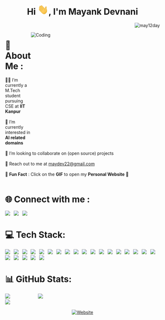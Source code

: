 <h1 align="center">Hi <img src="https://raw.githubusercontent.com/ABSphreak/ABSphreak/master/gifs/Hi.gif" width="35px">, I'm Mayank Devnani</h1>
<p align="right"> <img src="https://komarev.com/ghpvc/?username=may12day&style=plastic" alt="may12day" /> </p>
<a href="https://may12day.github.io/"><img align="right" alt="Coding" width="420" height = "380" src="https://camo.githubusercontent.com/5ddf73ad3a205111cf8c686f687fc216c2946a75005718c8da5b837ad9de78c9/68747470733a2f2f7468756d62732e6766796361742e636f6d2f4576696c4e657874446576696c666973682d736d616c6c2e676966"></a>


# 💫 About Me :

🧑‍💻 I’m currently a M.Tech student pursuing CSE at <strong> IIT Kanpur</strong><br> 
<br>
👀 I’m currently interested in <strong>AI related domains</strong><br>
<br> 
🤼 I’m looking to collaborate on (open source) projects <br>
<br> 
📩 Reach out to me at maydev22@gmail.com <br> 
<br> 
🫢 <strong>Fun Fact</strong> : Click on the <strong>GIF</strong> to open my <strong> Personal Website</strong> 🙂 <br> 
<br> 

# 🌐 Connect with me :
<p>
<a href="https://www.linkedin.com/in/mayankdevnani/"><img src="https://img.shields.io/badge/Linkedin-%230077B5.svg?&style=plastic&logo=Linkedin&logoColor=white" height=27></a> &nbsp;    
<a href="https://www.twitter.com/MayankDevnani"><img src="https://img.shields.io/badge/Twitter-%231DA1F2.svg?&style=plastic&logo=twitter&logoColor=white" height=27></a> &nbsp; 
<a href="https://medium.com/@may12day"><img src="https://img.shields.io/badge/Medium-%2312100E.svg?&style=plastic&logo=medium&logoColor=white" height=27></a> &nbsp; 
</p>

# 💻 Tech Stack:
<a><img src="https://img.shields.io/badge/C-00599C?style=plastic&logo=c&logoColor=white" height=26></a> &nbsp;
<a><img src="https://img.shields.io/badge/C++-%2300599C.svg?style=plastic&logo=c%2B%2B&logoColor=white" height=26></a> &nbsp;
<a><img src="https://img.shields.io/badge/Java-ED8B00?style=plastic&logo=openjdk&logoColor=white" height=26></a> &nbsp;
<a><img src="https://img.shields.io/badge/CSS-%231572B6.svg?style=plastic&logo=css3&logoColor=white" height=26></a> &nbsp;
<a><img src="https://img.shields.io/badge/JavaScript-%23323330.svg?style=plastic&logo=javascript&logoColor=%23F7DF1E" height=26></a> &nbsp;
<a><img src="https://img.shields.io/badge/HTML5-E34F26?style=plastic&logo=html5&logoColor=white" height=26></a> &nbsp;
<a><img src="https://img.shields.io/badge/Bootstrap-%23563D7C.svg?style=plastic&logo=bootstrap&logoColor=white" height=26></a> &nbsp;
<a><img src="https://img.shields.io/badge/Flutter-02569B?style=plastic&logo=flutter&logoColor=white" height=26></a> &nbsp;
<a><img src="https://img.shields.io/badge/Google_Cloud-4285F4?style=plastic&logo=google-cloud&logoColor=white" height=26></a> &nbsp;
<a><img src="https://img.shields.io/badge/GIT-E44C30?style=plastic&logo=git&logoColor=white" height=26></a> &nbsp;
<a><img src="https://img.shields.io/badge/Linux-FCC624?style=plastic&logo=linux&logoColor=black" height=26></a> &nbsp;
<a><img src="https://img.shields.io/badge/Markdown-%23000000.svg?style=plastic&logo=markdown&logoColor=white" height=26></a> &nbsp;
<a><img src="https://img.shields.io/badge/Python-3670A0?style=plastic&logo=python&logoColor=ffdd54" height=26></a> &nbsp;
<a><img src="https://img.shields.io/badge/Flask-000000?style=plastic&logo=flask&logoColor=white" height=26></a> &nbsp;
<a><img src="https://img.shields.io/badge/Keras-%23D00000.svg?style=plastic&logo=Keras&logoColor=white" height=26></a> &nbsp;
<a><img src="https://img.shields.io/badge/Numpy-%23013243.svg?style=plastic&logo=numpy&logoColor=white" height=26></a> &nbsp;
<a><img src="https://img.shields.io/badge/Pandas-%23150458.svg?style=plastic&logo=pandas&logoColor=white" height=26></a> &nbsp;
<a><img src="https://img.shields.io/badge/Plotly-%233F4F75.svg?style=plastic&logo=plotly&logoColor=white" height=26></a> &nbsp;
<a><img src="https://img.shields.io/badge/PyTorch-%23EE4C2C.svg?style=plastic&logo=PyTorch&logoColor=white" height=26></a> &nbsp;
<a><img src="https://img.shields.io/badge/scikit--learn-%23F7931E.svg?style=plastic&logo=scikit-learn&logoColor=white" height=26></a> &nbsp;
<a><img src="https://img.shields.io/badge/SciPy-%230C55A5.svg?style=plastic&logo=scipy&logoColor=%white" height=26></a> &nbsp;
<a><img src="https://img.shields.io/badge/OpenCV-%23white.svg?style=plastic&logo=opencv&logoColor=white&color=0000FF" height=26></a> &nbsp;
<a><img src="https://img.shields.io/badge/TensorFlow-%23FF6F00.svg?style=plastic&logo=TensorFlow&logoColor=white" height=26></a> &nbsp;

# 📊 GitHub Stats:
![](https://github-readme-stats.vercel.app/api?username=may12day&show_icons=true&theme=buefy) &nbsp; &nbsp; &nbsp; &nbsp; &nbsp; &nbsp; &nbsp; &nbsp; &nbsp; &nbsp; &nbsp;
![](https://github-readme-stats.vercel.app/api/top-langs?username=may12day&show_icons=true&locale=en&layout=compact&theme=buefy)
<br>
 ![](https://github-readme-streak-stats.herokuapp.com?user=may12day&&theme=buefy)

<div align="center">

  <a href="">[![Website](https://img.shields.io/badge/Personal_Website-000000?style=plastic&logo=About.me&logoColor=white)](https://may12day.github.io/)</a>
  
</div>
